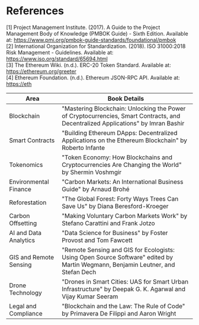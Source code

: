 # References

[1] Project Management Institute. (2017). A Guide to the Project Management Body of Knowledge (PMBOK Guide) - Sixth Edition. Available at: <https://www.pmi.org/pmbok-guide-standards/foundational/pmbok>  
[2] International Organization for Standardization. (2018). ISO 31000:2018 Risk Management - Guidelines. Available at: <https://www.iso.org/standard/65694.html>  
[3] The Ethereum Wiki. (n.d.). ERC-20 Token Standard. Available at: <https://ethereum.org/greeter>  
[4] Ethereum Foundation. (n.d.). Ethereum JSON-RPC API. Available at: <https://eth>

| Area                  | Book Details                                                                                                                                                 |
|-----------------------|--------------------------------------------------------------------------------------------------------------------------------------------------------------|
| Blockchain            | "Mastering Blockchain: Unlocking the Power of Cryptocurrencies, Smart Contracts, and Decentralized Applications" by Imran Bashir                              |
| Smart Contracts       | "Building Ethereum DApps: Decentralized Applications on the Ethereum Blockchain" by Roberto Infante                                                          |
| Tokenomics            | "Token Economy: How Blockchains and Cryptocurrencies Are Changing the World" by Shermin Voshmgir                                                             |
| Environmental Finance | "Carbon Markets: An International Business Guide" by Arnaud Brohé                                                                                            |
| Reforestation         | "The Global Forest: Forty Ways Trees Can Save Us" by Diana Beresford-Kroeger                                                                                 |
| Carbon Offsetting     | "Making Voluntary Carbon Markets Work" by Stefano Carattini and Frank Jotzo                                                                                  |
| AI and Data Analytics | "Data Science for Business" by Foster Provost and Tom Fawcett                                                                                                |
| GIS and Remote Sensing| "Remote Sensing and GIS for Ecologists: Using Open Source Software" edited by Martin Wegmann, Benjamin Leutner, and Stefan Dech                                |
| Drone Technology      | "Drones in Smart Cities: UAS for Smart Urban Infrastructure" by Deepak G. K. Agarwal and Vijay Kumar Seeram                                                  |
| Legal and Compliance  | "Blockchain and the Law: The Rule of Code" by Primavera De Filippi and Aaron Wright                                                                          |
